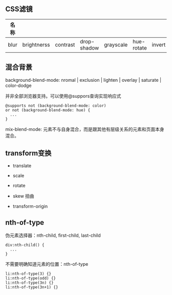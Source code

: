 

## CSS滤镜

|名称| | | | | | | | | |
|-|-|-|-|-|-|-|-|-|-|
| blur | brightnerss | contrast | drop-shadow | grayscale | hue-rotate | invert | opacity | saturate | sepia | 

## 混合背景

background-blend-mode: nromal | exclusion | lighten | overlay | saturate | color-dodge

并非全部浏览器支持。可以使用@suppors查询实现响应式

```
@supports not (background-blend-mode: color)
or not (background-blend-mode: hue) {
  ...
}
```

mix-blend-mode: 元素不与自身混合，而是跟其他有层级关系的元素和页面本身混合。


## transform变换

* translate
* scale
* rotate
* skew 扭曲

* transform-origin

## nth-of-type

伪元素选择器：nth-child, first-child, last-child

```
div:nth-child() {
  ...
}
```

不需要明确知道元素的位置：nth-of-type

```
li:nth-of-type(3) {}
li:nth-of-type(odd) {}
li:nth-of-type(3n) {}
li:nth-of-type(3n+1) {}
```

